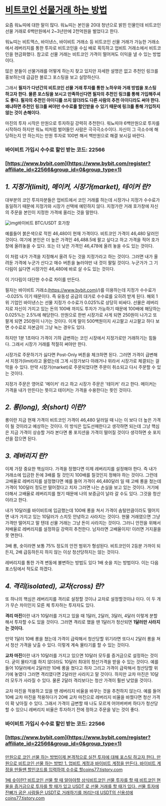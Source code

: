 # [비트코인 선물거래 하는 방법](https://coins77.tistory.com/64)

요즘 워뇨띠에 대한 말이 많다. 워뇨띠는 본인을 20대 청년으로 밝힌 인물인데 비트코인 선물 거래로 6백만원에서 2~3년만에 2천억원을 벌었다고 한다.

 

워뇨띠는 비트맥스, 바이낸스, 바이비트 거래소 등 비트코인 선물 거래가 가능한 거래소에서 레버리지를 통한 투자로 비트코인을 수십 배로 획득하고 업비트 거래소에서 비트코인을 현금화했다. 참고로 선물 거래는 비트코인 가격이 떨어져도 이익을 낼 수 있는 방법이다.

 

많은 분들이 선물거래를 어떻게 하는지 찾고 있지만 자세한 설명은 없고 추천인 링크를 홍보하는데 급급한 블로그 포스팅을 보고 실망하신다. 

 

그래서 **필자가 다년간의 비트코인 선물 거래 투자를 통한 노하우와 거래 방법을 포스팅 하고자 한다. 물론 포스팅을 보시고 만족하신다면 필자의 추천인 링크를 통해 가입해주셔도 좋다. 필자의 추천인 아이디를 쓰지 않더라도 다른 사람의 추천 아이디라도 써야 한다. 왜냐하면 추천인 링크를 써야만 수수료를 할인받을 수 있기 때문에 링크를 통해 가입하지 않는 것이 손해이다.** 

 

마진의 투자 시작은 만원으로 투자하길 강력히 추천한다. 워뇨띠야 6백만원으로 투자를 시작하라 하지만 워뇨 띠처럼 벌어들인 사람은 극극극소수이다. 자신이 그 극소수에 해당하는지 안 하는지는 만원 투자로 100번 해서 백만원으로 해결 보시길 바란다.

 

### **바이비트 가입시 수수료 할인 받는 코드: 22566**

### [https://www.bybit.com](https://www.bybit.com/register?affiliate_id=22566&group_id=0&group_type=1)

 

 

## ***1. 지정가(limit), 메이커, 시장가(market), 테이커 란?*** 

 

대부분의 코인 투자자분들은 업비트에서 코인 거래를 하는데 시장가나 지정가 수수료가 동일하기 때문에 지정가와 시장가 선택에 예민하지 않다. 지정가란 거래 호가창에 자신의 주문을 본인이 지정한 가격에 올리는 것을 말한다. 

 



![img](https://blog.kakaocdn.net/dn/beDxWS/btrf0qP0h1k/1Due7PmjmNH5BUsiN7PIjk/img.png)바이비트 BTC/USDT 호가창



 

예를들어 붉은색으로 적힌 46,480이 현재 가격이다. 비트코인 가격이 46,480 달러인 것이다. 여기에 본인은 더 높은 가격인 46,488.5에 팔고 싶다고 하고 가격을 적어 호가창에 올려놓을 수 있다. 또는 더 낮은 가격인 46,478에 올려 놓을 수도 있는 것이다. 

 

이 처럼 내가 가격을 지정해서 올려 두는 것을 지정가라고 하는 것이다. 그러면 내가 올려둔 가격에 누군가 산다고 매수 버튼을 눌러야만 내 것이 팔릴 것이다. 누군가가 그 기다림이 싫다면 시장가인 46,480에 바로 살 수도 있는 것이다. 

 

이 기다림이 대단한 수수료 차이를 만든다. 

 

필자는 바이비트 거래소[(](https://www.bybit.com/register?affiliate_id=22566&group_id=0&group_type=1)[https://www.bybit.com)](https://www.bybit.com)/)를 이용하는데 지정가 수수료가 -0.025% 이기 때문이다. 즉 유동성 공급의 대가로 수수료를 오히려 받게 된다. 해외 1위 기업인 바이낸스는 선물 지정가 수수료가 0.025%로 상당히 비싸다. 선물은 레버리지로 자신이 가지고 있는 돈의 100배 까지도 투자가 가능하기 때문에 100배에 해당하는 0.025%는 2.5%에 해당한다. 만원으로 한번 시장가로 사게 되면 250원이 나가고 또 팔게 되면 250원이 나가는 것이다. 이게 말이 500백원이지 사고팔고 사고팔고 하다 보면 수수료로 자본금이 그냥 녹는 경우도 있다.

 

하지만 1분 1초마다 가격이 기하 급변하는 코인 시장에서 지정가로만 거래하기는 힘들다. 그래서 시장가 거래를 적절히 써야만 한다. 

 

시장가로 주문하기가 싫다면 Post-Only 버튼을 체크하면 된다. 그러면 가격이 급변해서 지정가(limit)라고 올렸는데 그게 시장가보다 아래거나 위라서 시장가로 체결되는 걸 막을 수 있다. 만약 시장가(market)로 주문되었다면 주문이 취소되고 다시 주문할 수 있는 것이다. 

 

지정가 주문은 영어로 '메이커' 라고 하고 시장가 주문은 '테이커' 라고 한다. 메이커는 가격을 내가 만든다는 뜻이고 테이커는 가격을 수용한다는 뜻인 것이다. 

 

 

 

## ***2. 롱(long), 숏(short) 이란?***

 

롱이란 지금 현재 가격이 비트코인 가격이 46,480 달러일 때 나는 이 보다 더 높은 가격이 될 것이라고 예상하는 것이다. 이 방식은 입도선매한다고 생각하면 되는데 그냥 핵심은 지금 가격이 상승할 거라 본다면 롱 포지션을 가격이 떨어질 것이다 생각하면 숏 포지션을 잡으면 된다.

 

 

## ***3. 레버리지 란?***

 

이제 가장 중요한 핵심이다. 가격을 정했다면 이제 레버리지를 설정해야 한다. 즉 내가 거래소에 입금한 돈에 3배를 칠 것인지 100배를 칠것인지 정해야 하는 것이다. 그런데 고배율로 레버리지를 설정했다면 예를 들어 가격이 46,480달러 일 때 고배 롱을 쳤는데 가격이 100달러 정도만 떨어졌다고 치자 그러면 나는 손실을 보고 있는 것이다. 거기에 더해서 고배율로 레버리지를 쳤기 때문에 나의 보증금이 날라 갈 수도 있다. 그것을 청산이라고 한다.

 

내가 10달러를 바이비트에 입금했는데 100배 롱을 쳐서 가격이 솜털만큼이라도 떨어지면 내가 가지고 있는 10달러가 스치듯 안녕하고 사라지는 것이다. 현물 거래였으면 그냥 가격만 떨어지고 말 텐데 선물 거래는 그냥 돈이 사라지는 것이다. 그러니 안전을 위해서 저배율로 레버리지를 설정하길 강력히 추천한다. 남자라면 고배율이지! 이러면 거지꼴을 못 면한다. 

 

3배 롱, 숏이라면 보통 75% 정도의 안전 범위가 형성된다. 비트코인이 2등분 가까이 되든지, 2배 급등하든지 하지 않는 이상 청산당하지는 않는 것이다. 

 

레버리지를 통한 가격 변동에 불변하는 방법도 있다 1배 숏을 치는 방법이다. 이는 다음 포스팅에서 적도로 하겠다.

 

## ***4. 격리(isolated), 교차(cross) 란?***

 

또 하나의 핵심은 레버리지를 격리로 설정할 것이냐 교차로 설정할것이냐 이다. 이 두 개가 무슨 차이인지 모른 체 투자하는 투자자도 있다.

 

**격리 마진**이란 내가 10달러를 가지고 있을 때 1달러, 2달러, 3달러, 4달러 이렇게 분할해서 투자할 수도 있을 것이다. 그러면 격리로 했을 땐 1달러가 청산되면 **1달러만 사라지는 것이다.** 

 

만약 1달러 10배 롱을 쳤는데 가격이 급락해서 청산당할 위기라면 또다시 2달러 롱을 쳐서 청산 가격을 낮출 수 있다. 이렇게 계속 물타기를 할 수 있는 것이다.

 

**교차 마진**이란 내가 10달러를 가지고 있으면 10달러 모두를 증거금으로 설정하는 것이다. 굳이 물타기를 하지 않더라도 10달러 최대의 청산가격을 받을 수 있는 것이다. 예를 들어 10달러에서 2달러만 10배 롱을 쳤다고 하자 그리고 가격이 급락해서 청산당할 위기에 놓였다 그러면 격리였다면 2달러만 사라지고 말 것이다. 하지만 교차 마진은 10달러 모두가 사라질 수 있다. 물론 2달러 격리보다는 청산 가격이 훨씬 낮았을 것이다. 

 

교차 마진을 적용하고 있을 땐 레버리지 비율을 바꾸는 것을 추천하지 않는다. 예를 들어 10배 교차 마진을 적용하다가 20배 교차 마진으로 레버리지 비율을 바꿨다면 청산 가격이 확 낮아질 수 있다. 그래서 가격이 급변할 때 나도 모르게 어어버버버 하다가 청산당할 수 있으니 레버리지 비율은 투자하기 전에 정하고 주문을 넣는 것이 좋다. 

 

 

### **바이비트 가입시 수수료 할인 받는 코드: 22566**

### [https://www.bybit.com](https://www.bybit.com/register?affiliate_id=22566&group_id=0&group_type=1)

###  

 

 

 

[ 만원으로 코인 선물 하는 방법이제 본격적으로 실전 투자에 대해 포스팅 하고자 한다. 만원으로 비트코인 선물 하는 방법! 1. 업비트 계정과 바이비트 계정을 만든다. 바이비트 계정을 만들땐 할인코드를 입력하여 수수료 할coins77.tistory.com](https://coins77.tistory.com/65)

 

[ 1배 숏이란? 비트코인 선물 할 때 알아야할 상식비트코인 선물 투자를 할 때 비트코인 현물을 증거금으로 투자를 할 때가 있고 USDT 로 선물 거래를 할 때가 있다. 선물 투자에 잔뼈가 굵은 사람들은 USDT로 거래하기를 꺼리는데 USDT의 신용성에coins77.tistory.com](https://coins77.tistory.com/69)

 


